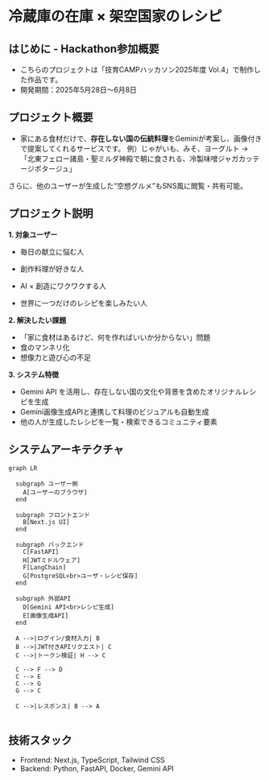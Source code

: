 # 冷蔵庫の在庫 × 架空国家のレシピ

## はじめに - Hackathon参加概要　　
- こちらのプロジェクトは「技育CAMPハッカソン2025年度 Vol.4」で制作した作品です。
- 開発期間：2025年5月28日〜6月8日

## プロジェクト概要
- 家にある食材だけで、**存在しない国の伝統料理**をGeminiが考案し、画像付きで提案してくれるサービスです。
    例）じゃがいも、みそ、ヨーグルト →
    「北東フェロー諸島・聖ミルダ神殿で朝に食される、冷製味噌ジャガカッテージポタージュ」

さらに、他のユーザーが生成した“空想グルメ”もSNS風に閲覧・共有可能。

## プロジェクト説明

**1. 対象ユーザー**
- 毎日の献立に悩む人

- 創作料理が好きな人

- AI × 創造にワクワクする人

- 世界に一つだけのレシピを楽しみたい人

**2. 解決したい課題**
- 「家に食材はあるけど、何を作ればいいか分からない」問題
- 食のマンネリ化
- 想像力と遊び心の不足

**3. システム特徴**
- Gemini API を活用し、存在しない国の文化や背景を含めたオリジナルレシピを生成
- Gemini画像生成APIと連携して料理のビジュアルも自動生成
- 他の人が生成したレシピを一覧・検索できるコミュニティ要素

## システムアーキテクチャ
```mermaid
graph LR

  subgraph ユーザー側
    A[ユーザーのブラウザ]
  end

  subgraph フロントエンド
    B[Next.js UI]
  end

  subgraph バックエンド
    C[FastAPI]
    H[JWTミドルウェア]
    F[LangChain]
    G[PostgreSQL<br>ユーザ・レシピ保存]
  end

  subgraph 外部API
    D[Gemini API<br>レシピ生成]
    E[画像生成API]
  end

  A -->|ログイン/食材入力| B
  B -->|JWT付きAPIリクエスト| C
  C -->|トークン検証| H --> C

  C --> F --> D
  C --> E
  C --> G
  G --> C

  C -->|レスポンス| B --> A


```

## 技術スタック
- Frontend: Next.js, TypeScript, Tailwind CSS
- Backend: Python, FastAPI, Docker, Gemini API